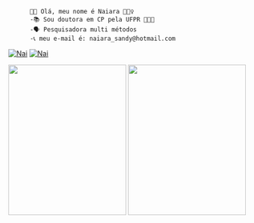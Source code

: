           👋🏼 Olá, meu nome é Naiara 🙋🏻‍♀️
          -📚 Sou doutora em CP pela UFPR 👩🏽‍🎓  
          -🗣️ Pesquisadora multi métodos   
          -📞 meu e-mail é: naiara_sandy@hotmail.com  


[![Nai](https://img.shields.io/badge/WhatsApp-25D366?style=for-the-badge&logo=whatsapp&logoColor=white)](https://wa.me/message/OU473T4Z5PAAB1)
[![Nai](https://img.shields.io/badge/LinkedIn-0077B5?style=for-the-badge&logo=linkedin&logoColor=white)](https://www.linkedin.com/in/naiarasandi/)


<img src="https://media.giphy.com/media/v1.Y2lkPTc5MGI3NjExMzA2MTFpbDV4Y2IzNGRiZDI0ZWdybXl1eGliZWZnZWRhODR3NjdsdyZlcD12MV9pbnRlcm5hbF9naWZfYnlfaWQmY3Q9Zw/Qc0BxWM9TxljvJug2x/giphy.gif" width="235" height="300" />


<img src="https://media.giphy.com/media/Qc0BxWM9TxljvJug2x/giphy.gif" width="235" height="300" />

